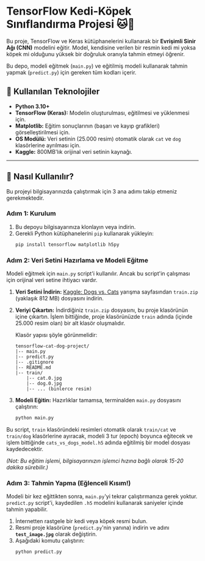 # TensorFlow Kedi-Köpek Sınıflandırma Projesi 🐱🐶

Bu proje, TensorFlow ve Keras kütüphanelerini kullanarak bir **Evrişimli Sinir Ağı (CNN)** modelini eğitir. Model, kendisine verilen bir resmin kedi mi yoksa köpek mi olduğunu yüksek bir doğruluk oranıyla tahmin etmeyi öğrenir.

Bu depo, modeli eğitmek (`main.py`) ve eğitilmiş modeli kullanarak tahmin yapmak (`predict.py`) için gereken tüm kodları içerir.

## 🚀 Kullanılan Teknolojiler

* **Python 3.10+**
* **TensorFlow (Keras):** Modelin oluşturulması, eğitilmesi ve yüklenmesi için.
* **Matplotlib:** Eğitim sonuçlarının (başarı ve kayıp grafikleri) görselleştirilmesi için.
* **OS Modülü:** Veri setinin (25.000 resim) otomatik olarak `cat` ve `dog` klasörlerine ayrılması için.
* **Kaggle:** 800MB'lık orijinal veri setinin kaynağı.

---

## 🏁 Nasıl Kullanılır?

Bu projeyi bilgisayarınızda çalıştırmak için 3 ana adımı takip etmeniz gerekmektedir.

### Adım 1: Kurulum

1.  Bu depoyu bilgisayarınıza klonlayın veya indirin.
2.  Gerekli Python kütüphanelerini `pip` kullanarak yükleyin:
    ```bash
    pip install tensorflow matplotlib h5py
    ```

### Adım 2: Veri Setini Hazırlama ve Modeli Eğitme

Modeli eğitmek için `main.py` script'i kullanılır. Ancak bu script'in çalışması için orijinal veri setine ihtiyacı vardır.

1.  **Veri Setini İndirin:**
    [Kaggle: Dogs vs. Cats](https://www.kaggle.com/c/dogs-vs-cats/data) yarışma sayfasından `train.zip` (yaklaşık 812 MB) dosyasını indirin.

2.  **Veriyi Çıkartın:**
    İndirdiğiniz `train.zip` dosyasını, bu proje klasörünün içine çıkartın. İşlem bittiğinde, proje klasörünüzde `train` adında (içinde 25.000 resim olan) bir alt klasör oluşmalıdır.

    Klasör yapısı şöyle görünmelidir:
    ```
    tensorflow-cat-dog-project/
    |-- main.py
    |-- predict.py
    |-- .gitignore
    |-- README.md
    |-- train/
        |-- cat.0.jpg
        |-- dog.0.jpg
        |-- ... (binlerce resim)
    ```

3.  **Modeli Eğitin:**
    Hazırlıklar tamamsa, terminalden `main.py` dosyasını çalıştırın:
    ```bash
    python main.py
    ```

Bu script, `train` klasöründeki resimleri otomatik olarak `train/cat` ve `train/dog` klasörlerine ayıracak, modeli 3 tur (epoch) boyunca eğitecek ve işlem bittiğinde `cats_vs_dogs_model.h5` adında eğitilmiş bir model dosyası kaydedecektir.

*(Not: Bu eğitim işlemi, bilgisayarınızın işlemci hızına bağlı olarak 15-20 dakika sürebilir.)*

### Adım 3: Tahmin Yapma (Eğlenceli Kısım!)

Modeli bir kez eğittikten sonra, `main.py`'yi tekrar çalıştırmanıza gerek yoktur. `predict.py` script'i, kaydedilen `.h5` modelini kullanarak saniyeler içinde tahmin yapabilir.

1.  İnternetten rastgele bir kedi veya köpek resmi bulun.
2.  Resmi proje klasörüne (`predict.py`'nin yanına) indirin ve adını **`test_image.jpg`** olarak değiştirin.
3.  Aşağıdaki komutu çalıştırın:
    ```bash
    python predict.py
    ```

